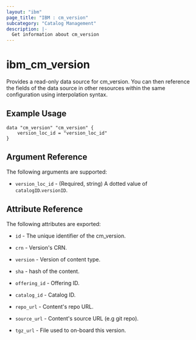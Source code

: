```yaml
---
layout: "ibm"
page_title: "IBM : cm_version"
subcategory: "Catalog Management"
description: |-
  Get information about cm_version
---
```


# ibm\_cm_version

Provides a read-only data source for cm_version. You can then reference the fields of the data source in other resources within the same configuration using interpolation syntax.

## Example Usage

```hcl
data "cm_version" "cm_version" {
	version_loc_id = "version_loc_id"
}
```

## Argument Reference

The following arguments are supported:

* `version_loc_id` - (Required, string) A dotted value of `catalogID`.`versionID`.

## Attribute Reference

The following attributes are exported:

* `id` - The unique identifier of the cm_version.

* `crn` - Version's CRN.

* `version` - Version of content type.

* `sha` - hash of the content.

* `offering_id` - Offering ID.

* `catalog_id` - Catalog ID.

* `repo_url` - Content's repo URL.

* `source_url` - Content's source URL (e.g git repo).

* `tgz_url` - File used to on-board this version.



